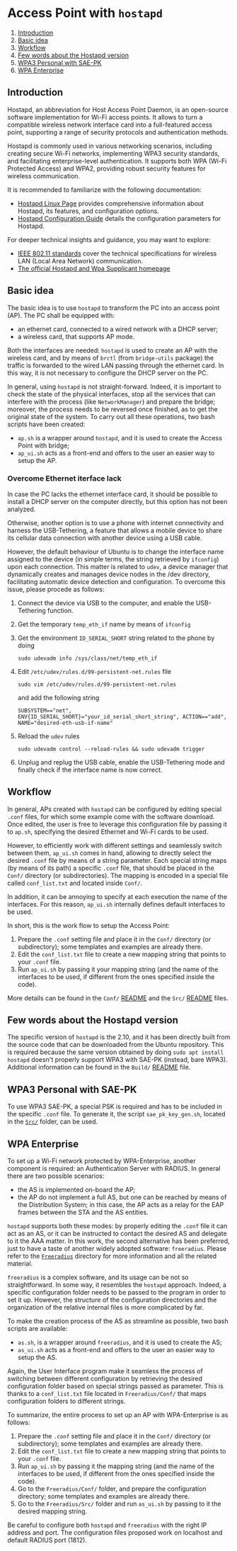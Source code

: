 # Access Point with `hostapd`

1. [Introduction](#introduction)
2. [Basic idea](#basic-idea)
3. [Workflow](#workflow)
4. [Few words about the Hostapd version](#few-words-about-the-hostapd-version)
5. [WPA3 Personal with SAE-PK](#wpa3-personal-with-sae-pk)
6. [WPA Enterprise](#wpa-enterprise)

## Introduction

Hostapd, an abbreviation for Host Access Point Daemon, is an open-source software implementation for Wi-Fi access points. It allows to turn a compatible wireless network interface card into a full-featured access point, supporting a range of security protocols and authentication methods.

Hostapd is commonly used in various networking scenarios, including creating secure Wi-Fi networks, implementing WPA3 security standards, and facilitating enterprise-level authentication. It supports both WPA (Wi-Fi Protected Access) and WPA2, providing robust security features for wireless communication.

It is recommended to familiarize with the following documentation:

- [Hostapd Linux Page](https://wireless.wiki.kernel.org/en/users/documentation/hostapd) provides comprehensive information about Hostapd, its features, and configuration options.
- [Hostapd Configuration Guide](https://w1.fi/cgit/hostap/plain/hostapd/hostapd.conf) details the configuration parameters for Hostapd.

For deeper technical insights and guidance, you may want to explore:

- [IEEE 802.11 standards](https://www.ieee802.org/11/) cover the technical specifications for wireless LAN (Local Area Network) communication.
- [The official Hostapd and Wpa Supplicant homepage](https://w1.fi/)

## Basic idea

The basic idea is to use `hostapd` to transform the PC into an access point (AP).
The PC shall be equipped with:

- an ethernet card, connected to a wired network with a DHCP server;
- a wireless card, that supports AP mode.

Both the interfaces are needed: `hostapd` is used to create an AP with the wireless card, and by means of `brctl` (from `bridge-utils` package) the traffic is forwarded to the wired LAN passing through the ethernet card. In this way, it is not necessary to configure the DHCP server on the PC.

In general, using `hostapd` is not straight-forward. Indeed, it is important to check the state of the physical interfaces, stop all the services that can interfere with the process (like `NetworkManager`) and prepare the bridge;
moreover, the process needs to be reversed once finished, as to get the original state of the system.
To carry out all these operations, two bash scripts have been created:

- `ap.sh` is a wrapper around `hostapd`, and it is used to create the Access Point with bridge;
- `ap_ui.sh` acts as a front-end and offers to the user an easier way to setup the AP.

### Overcome Ethernet iterface lack

In case the PC lacks the ethernet interface card, it should be possible to install a DHCP server on the computer directly, but this option has not been analyzed.

Otherwise, another option is to use a phone with internet connectivity and harness the USB-Tethering, a feature that allows a mobile device to share its cellular data connection with another device using a USB cable.

However, the default behaviour of Ubuntu is to change the interface name assigned to the device (in simple terms, the string retrieved by `ifconfig`) upon each connection. This matter is related to `udev`, a device manager that dynamically creates and manages device nodes in the /dev directory, facilitating automatic device detection and configuration. To overcome this issue, please procede as follows:

1. Connect the device via USB to the computer, and enable the USB-Tethering function.

2. Get the temporary `temp_eth_if` name by means of `ifconfig`

3. Get the environment `ID_SERIAL_SHORT` string related to the phone by doing

    ```
    sudo udevadm info /sys/class/net/temp_eth_if
    ```

3. Edit `/etc/udev/rules.d/99-persistent-net.rules` file
   
    ```
    sudo vim /etc/udev/rules.d/99-persistent-net.rules
    ```

    and add the following string

    ```
    SUBSYSTEM=="net", ENV{ID_SERIAL_SHORT}="your_id_serial_short_string", ACTION=="add", NAME="desired-eth-usb-if-name"
    ```

4. Reload the `udev` rules

   ```
   sudo udevadm control --reload-rules && sudo udevadm trigger
   ```

5. Unplug and replug the USB cable, enable the USB-Tethering mode and finally check if the interface name is now correct.


## Workflow

In general, APs created with `hostapd` can be configured by editing special `.conf` files, for which some example come with the software download.
Once edited, the user is free to leverage this configuration file by passing it to `ap.sh`, specifying the desired Ethernet and Wi-Fi cards to be used.

However, to efficiently work with different settings and seamlessly switch between them, `ap_ui.sh` comes in hand, allowing to directly select the desired `.conf` file by means of a string parameter. Each special string maps (by means of its path) a specific `.conf` file, that should be placed in the `Conf/` directory (or subdirectories). The mapping is encoded in a special file called `conf_list.txt` and located inside `Conf/`.

In addition, it can be annoying to specify at each execution the name of the interfaces. For this reason, `ap_ui.sh` internally defines default interfaces to be used.

In short, this is the work flow to setup the Access Point:

1. Prepare the `.conf` setting file and place it in the `Conf/` directory (or subdirectory); some templates and examples are already there.
2. Edit the `conf_list.txt` file to create a new mapping string that points to your `.conf` file.
3. Run `ap_ui.sh` by passing it your mapping string (and the name of the interfaces to be used, if different from the ones specified inside the code).

More details can be found in the `Conf/` [README](Conf/README.md) and the `Src/` [README](Src/README.md) files.

## Few words about the Hostapd version

The specific version of `hostapd` is the 2.10, and it has been directly built from the source code that can be downloaded from the Ubuntu repository.
This is required because the same version obtained by doing `sudo apt install hostapd` doesn't properly support WPA3 with SAE-PK (instead, bare WPA3).
Additional information can be found in the `Build/` [README](Build/README.md) file.

## WPA3 Personal with SAE-PK

To use WPA3 SAE-PK, a special PSK is required and has to be included in the specific `.conf` file. To generate it, the script `sae_pk_key_gen.sh`, located in the [`Src/`](Src/) folder, can be used.

## WPA Enterprise

To set up a Wi-Fi network protected by WPA-Enterprise, another component is required: an Authentication Server with RADIUS. In general there are two possible scenarios:

- the AS is implemented on-board the AP;
- the AP do not implement a full AS, but one can be reached by means of the Distribution System; in this case, the AP acts as a relay for the EAP frames between the STA and the AS entities.

`hostapd` supports both these modes: by properly editing the `.conf` file it can act as an AS, or it can be instructed to contact the desired AS and delegate to it the AAA matter.
In this work, the second alternative has been preferred, just to have a taste of another widely adopted software: `freeradius`. Please refer to the [`Freeradius`](../Freeradius/) directory for more information and all the related material.

`freeradius` is a complex software, and its usage can be not so straightforward.
In some way, it resembles the `hostapd` approach. Indeed, a specific configuration folder needs to be passed to the program in order to set it up. However, the structure of the configuration directories and the organization of the relative internal files is more complicated by far.

To make the creation process of the AS as streamline as possible, two bash scripts are available:

- `as.sh`, is a wrapper around `freeradius`, and it is used to create the AS;
- `as_ui.sh` acts as a front-end and offers to the user an easier way to setup the AS.

Again, the User Interface program make it seamless the process of switching between different configuration by retrieving the desired configuration folder based on special strings passed as parameter. This is thanks to a `conf_list.txt` file located in `Freeradius/Conf/` that maps configuration folders to different strings.

To summarize, the entire process to set up an AP with WPA-Enterprise is as follows:

1. Prepare the `.conf` setting file and place it in the `Conf/` directory (or subdirectory); some templates and examples are already there.
2. Edit the `conf_list.txt` file to create a new mapping string that points to your `.conf` file.
3. Run `ap_ui.sh` by passing it the mapping string (and the name of the interfaces to be used, if different from the ones specified inside the code).
4. Go to the `Freeradius/Conf/` folder, and prepare the configuration directory; some templates and examples are already there.
5. Go to the `Freeradius/Src/` folder and run `as_ui.sh` by passing to it the desired mapping string.

Be careful to configure both `hostapd` and `freeradius` with the right IP address and port. The configuration files proposed work on localhost and default RADIUS port (1812).
